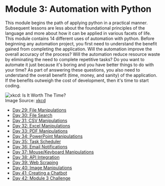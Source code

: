 # Module 3: Automation with Python
This module begins the path of applying python in a practical manner. Subsequent lessons are less about the foundational principles of the language and more about how it can be applied in various facets of life. This module contains 14 different uses of automation with python. Before beginning any automation project, you first need to understand the benefit gained from completing the application. Will the automation improve the overall accuracy of the process? Will the automation reduce resource waste by eliminating the need to complete repetitive tasks? Do you want to automate it just because it's boring and you have better things to do with your time? As part of answering these questions, you also need to understand the overall benefit (time, money, and sanity) of the application. If the benefits outweigh the cost of development, then it's time to start coding.

![xkcd: Is It Worth The Time?](https://imgs.xkcd.com/comics/is_it_worth_the_time.png)  
Image Source: [xkcd](https://xkcd.com/1205/)

* [Day 29: File Manipulations](../Module3/Day29)
* [Day 30: File Search](../Module3/Day30)
* [Day 31: CSV Manipulations](../Module3/Day31)
* [Day 32: Excel Manipulations](../Module3/Day32)
* [Day 33: PDF Manipulations](../Module3/Day33)
* [Day 34: PowerPoint Manipulations](../Module3/Day34)
* [Day 35: Task Scheduler](../Module3/Day35)
* [Day 36: Email Notifications](../Module3/Day36)
* [Day 37: Mouse/Keyboard Manipulations](../Module3/Day37)
* [Day 38: API Integration](../Module3/Day38)
* [Day 39: Web Scraping](../Module3/Day39)
* [Day 40: Image Manipulations](../Module3/Day40)
* [Day 41: Creating a Chatbot](../Module3/Day41)
* [Day 42: Module 3 Challenge](../Module3/Day42)
